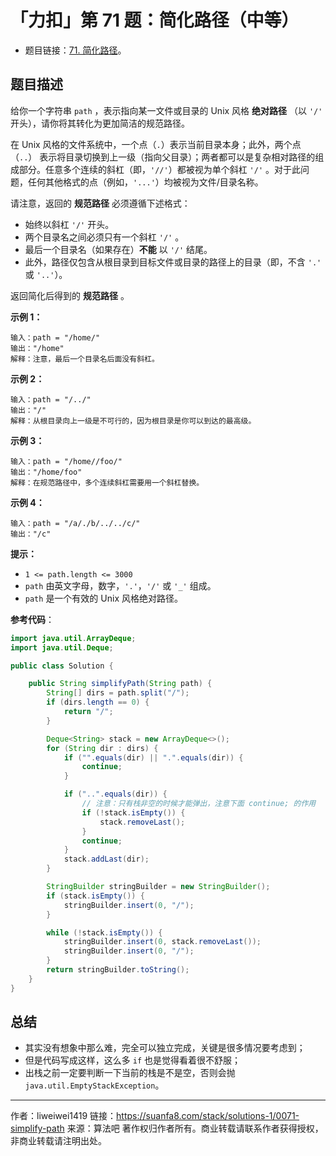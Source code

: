 # 「力扣」第 71 题：简化路径（中等）

+ 题目链接：[71. 简化路径](https://leetcode-cn.com/problems/simplify-path/)。


## 题目描述

给你一个字符串 `path` ，表示指向某一文件或目录的 Unix 风格 **绝对路径** （以 `'/'` 开头），请你将其转化为更加简洁的规范路径。

在 Unix 风格的文件系统中，一个点（`.`）表示当前目录本身；此外，两个点 （`..`） 表示将目录切换到上一级（指向父目录）；两者都可以是复杂相对路径的组成部分。任意多个连续的斜杠（即，`'//'`）都被视为单个斜杠 `'/'` 。对于此问题，任何其他格式的点（例如，`'...'`）均被视为文件/目录名称。

请注意，返回的 **规范路径** 必须遵循下述格式：

- 始终以斜杠 `'/'` 开头。
- 两个目录名之间必须只有一个斜杠 `'/'` 。
- 最后一个目录名（如果存在）**不能** 以 `'/'` 结尾。
- 此外，路径仅包含从根目录到目标文件或目录的路径上的目录（即，不含 `'.'` 或 `'..'`）。

返回简化后得到的 **规范路径** 。

**示例 1：**

```
输入：path = "/home/"
输出："/home"
解释：注意，最后一个目录名后面没有斜杠。
```

**示例 2：**

```
输入：path = "/../"
输出："/"
解释：从根目录向上一级是不可行的，因为根目录是你可以到达的最高级。
```

**示例 3：**

```
输入：path = "/home//foo/"
输出："/home/foo"
解释：在规范路径中，多个连续斜杠需要用一个斜杠替换。
```

**示例 4：**

```
输入：path = "/a/./b/../../c/"
输出："/c"
```

**提示：**

- `1 <= path.length <= 3000`
- `path` 由英文字母，数字，`'.'`，`'/'` 或 `'_'` 组成。
- `path` 是一个有效的 Unix 风格绝对路径。

**参考代码**：

```java
import java.util.ArrayDeque;
import java.util.Deque;

public class Solution {

    public String simplifyPath(String path) {
        String[] dirs = path.split("/");
        if (dirs.length == 0) {
            return "/";
        }

        Deque<String> stack = new ArrayDeque<>();
        for (String dir : dirs) {
            if ("".equals(dir) || ".".equals(dir)) {
                continue;
            }

            if ("..".equals(dir)) {
                // 注意：只有栈非空的时候才能弹出，注意下面 continue; 的作用
                if (!stack.isEmpty()) {
                    stack.removeLast();
                }
                continue;
            }
            stack.addLast(dir);
        }

        StringBuilder stringBuilder = new StringBuilder();
        if (stack.isEmpty()) {
            stringBuilder.insert(0, "/");
        }

        while (!stack.isEmpty()) {
            stringBuilder.insert(0, stack.removeLast());
            stringBuilder.insert(0, "/");
        }
        return stringBuilder.toString();
    }
}
```

## 总结

+ 其实没有想象中那么难，完全可以独立完成，关键是很多情况要考虑到；
+ 但是代码写成这样，这么多 `if` 也是觉得看着很不舒服；
+ 出栈之前一定要判断一下当前的栈是不是空，否则会抛 `java.util.EmptyStackException`。



---

作者：liweiwei1419
链接：https://suanfa8.com/stack/solutions-1/0071-simplify-path
来源：算法吧
著作权归作者所有。商业转载请联系作者获得授权，非商业转载请注明出处。